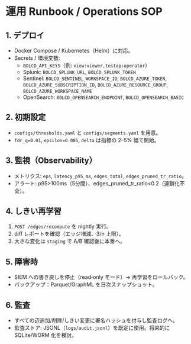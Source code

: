 # 運用 Runbook / Operations SOP

## 1. デプロイ
- Docker Compose / Kubernetes（Helm）に対応。
- Secrets / 環境変数:
  - `BOLCD_API_KEYS`（例: `view:viewer,testop:operator`）
  - Splunk: `BOLCD_SPLUNK_URL`, `BOLCD_SPLUNK_TOKEN`
  - Sentinel: `BOLCD_SENTINEL_WORKSPACE_ID`, `BOLCD_AZURE_TOKEN`, `BOLCD_AZURE_SUBSCRIPTION_ID`, `BOLCD_AZURE_RESOURCE_GROUP`, `BOLCD_AZURE_WORKSPACE_NAME`
  - OpenSearch: `BOLCD_OPENSEARCH_ENDPOINT`, `BOLCD_OPENSEARCH_BASIC`

## 2. 初期設定
- `configs/thresholds.yaml` と `configs/segments.yaml` を用意。
- `fdr_q=0.01`, `epsilon=0.005`, `delta` は指標の 2–5% 幅で開始。

## 3. 監視（Observability）
- メトリクス: `eps`, `latency_p95_ms`, `edges_total`, `edges_pruned_tr_ratio`。
- アラート: p95>100ms（5分間）、edges_pruned_tr_ratio<0.2（連鎖化不全）。

## 4. しきい再学習
1) `POST /edges/recompute` を nightly 実行。
2) diff レポートを確認（エッジ増減、3/n 上限）。
3) 大きな変化は `staging` で A/B 確認後に本番へ。

## 5. 障害時
- SIEM への書き戻しを停止（read‑only モード）→ 再学習をロールバック。
- バックアップ：Parquet/GraphML を日次スナップショット。

## 6. 監査
- すべての辺追加/削除/しきい変更に署名ハッシュを付与し監査ログへ。
- 監査ストア: JSONL（`logs/audit.jsonl`）を既定に使用。将来的に SQLite/WORM 化を検討。
